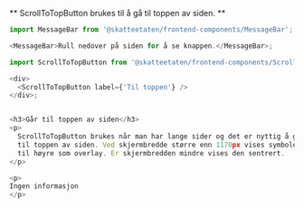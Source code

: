 ** ScrollToTopButton brukes til å gå til toppen av siden. **

```js noeditor
import MessageBar from '@skatteetaten/frontend-components/MessageBar';

<MessageBar>Rull nedover på siden for å se knappen.</MessageBar>;
```

```js
import ScrollToTopButton from '@skatteetaten/frontend-components/ScrollToTopButton';

<div>
  <ScrollToTopButton label={'Til toppen'} />
</div>;
```

```js noeditor beskrivelse

<h3>Går til toppen av siden</h3>
<p>
  ScrollToTopButton brukes når man har lange sider og det er nyttig å gå tilbake
  til toppen av siden. Ved skjermbredde større enn 1170px vises symbolet nede
  til høyre som overlay. Er skjermbredden mindre vises den sentrert.
</p>
```
```js noeditor uu
<p>
Ingen informasjon
</p>
```
